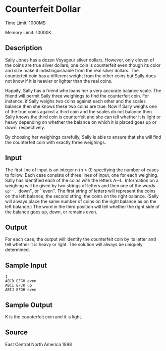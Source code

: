 # Counterfeit Dollar

Time Limit: 1000MS

Memory Limit: 10000K


## Description

Sally Jones has a dozen Voyageur silver dollars. However, only eleven of the coins are true silver dollars; one coin is counterfeit even though its color and size make it indistinguishable from the real silver dollars. The counterfeit coin has a different weight from the other coins but Sally does not know if it is heavier or lighter than the real coins.

Happily, Sally has a friend who loans her a very accurate balance scale. The friend will permit Sally three weighings to find the counterfeit coin. For instance, if Sally weighs two coins against each other and the scales balance then she knows these two coins are true. Now if Sally weighs one of the true coins against a third coin and the scales do not balance then Sally knows the third coin is counterfeit and she can tell whether it is light or heavy depending on whether the balance on which it is placed goes up or down, respectively.

By choosing her weighings carefully, Sally is able to ensure that she will find the counterfeit coin with exactly three weighings.


## Input

The first line of input is an integer n (n > 0) specifying the number of cases to follow. Each case consists of three lines of input, one for each weighing. Sally has identified each of the coins with the letters A--L. Information on a weighing will be given by two strings of letters and then one of the words ``up'', ``down'', or ``even''. The first string of letters will represent the coins on the left balance; the second string, the coins on the right balance. (Sally will always place the same number of coins on the right balance as on the left balance.) The word in the third position will tell whether the right side of the balance goes up, down, or remains even.


## Output

For each case, the output will identify the counterfeit coin by its letter and tell whether it is heavy or light. The solution will always be uniquely determined.


## Sample Input

```
1
ABCD EFGH even
ABCI EFJK up
ABIJ EFGH even
```


## Sample Output

K is the counterfeit coin and it is light.


## Source

East Central North America 1998

